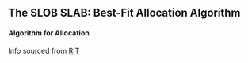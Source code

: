 ## The SLOB SLAB: Best-Fit Allocation Algorithm

#### Algorithm for Allocation
Info sourced from [RIT](https://www.cs.rit.edu/~ark/lectures/gc/03_03_03.html)


